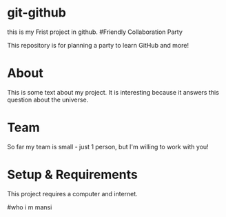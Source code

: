 # git-github
this is my Frist project in github.
#Friendly Collaboration Party 

This repository is for planning a party to learn GitHub and more!

# About
This is some text about my project. It is interesting because it answers this question about the universe. 

# Team
So far my team is small - just 1 person, but I'm willing to work with you!

# Setup & Requirements
This project requires a computer and internet. 

#who
i m mansi


